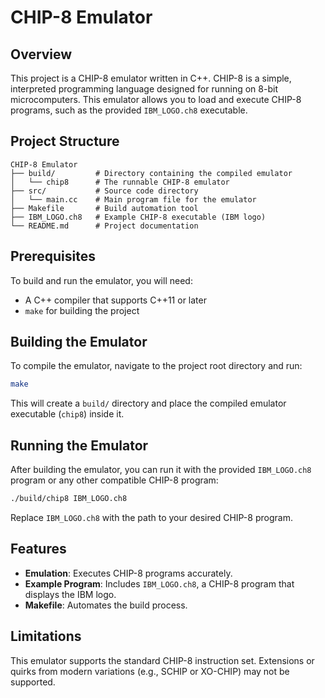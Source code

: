 # CHIP-8 Emulator

## Overview
This project is a CHIP-8 emulator written in C++. CHIP-8 is a simple, interpreted programming language designed for running on 8-bit microcomputers. This emulator allows you to load and execute CHIP-8 programs, such as the provided `IBM_LOGO.ch8` executable.

## Project Structure
```
CHIP-8 Emulator
├── build/         # Directory containing the compiled emulator
│   └── chip8      # The runnable CHIP-8 emulator
├── src/           # Source code directory
│   └── main.cc    # Main program file for the emulator
├── Makefile       # Build automation tool
├── IBM_LOGO.ch8   # Example CHIP-8 executable (IBM logo)
└── README.md      # Project documentation
```

## Prerequisites
To build and run the emulator, you will need:
- A C++ compiler that supports C++11 or later
- `make` for building the project

## Building the Emulator
To compile the emulator, navigate to the project root directory and run:
```bash
make
```
This will create a `build/` directory and place the compiled emulator executable (`chip8`) inside it.

## Running the Emulator
After building the emulator, you can run it with the provided `IBM_LOGO.ch8` program or any other compatible CHIP-8 program:
```bash
./build/chip8 IBM_LOGO.ch8
```
Replace `IBM_LOGO.ch8` with the path to your desired CHIP-8 program.

## Features
- **Emulation**: Executes CHIP-8 programs accurately.
- **Example Program**: Includes `IBM_LOGO.ch8`, a CHIP-8 program that displays the IBM logo.
- **Makefile**: Automates the build process.

## Limitations
This emulator supports the standard CHIP-8 instruction set. Extensions or quirks from modern variations (e.g., SCHIP or XO-CHIP) may not be supported.
